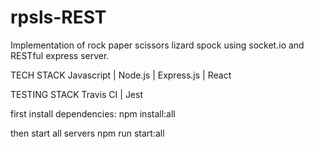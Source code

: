 # rpsls-REST
Implementation of rock paper scissors lizard spock using socket.io and RESTful express server.

TECH STACK
Javascript | Node.js | Express.js | React

TESTING STACK
Travis CI | Jest

first install dependencies:
  npm install:all

then start all servers
  npm run start:all


